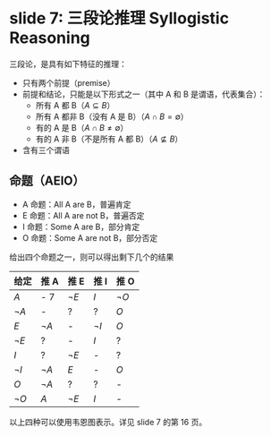 # slide 7: 三段论推理 Syllogistic Reasoning

三段论，是具有如下特征的推理：

* 只有两个前提（premise）
* 前提和结论，只能是以下形式之一（其中 A 和 B 是谓语，代表集合）：
    * 所有 A 都 B（$A \subseteq B$）
    * 所有 A 都非 B（没有 A 是 B）（$A \cap B = \emptyset$）
    * 有的 A 是 B（$A \cap B \not= \emptyset$）
    * 有的 A 非 B（不是所有 A 都 B）（$A \not\subseteq B$）
* 含有三个谓语

## 命题（AEIO）

* A 命题：All A are B，普遍肯定
* E 命题：All A are not B，普遍否定
* I 命题：Some A are B，部分肯定
* O 命题：Some A are not B，部分否定

给出四个命题之一，则可以得出剩下几个的结果

| 给定      | 推 A    | 推 E      | 推 I    | 推 O    |
| ----------- | ------- | ------- | ------- | ------- |
| $A$        | - 7     | $\neg E$ | $I$     | $\neg O$ |
| $\neg A$   | -       | ?       | ?       | $O$     |
| $E$        | $\neg A$ | -       | $\neg I$ | $O$     |
| $\neg E$   | ?       | -       | $I$     | ?       |
| $I$        | ?       | $\neg E$ | -       | ?       |
| $\neg I$   | $\neg A$ | $E$     | -       | $O$     |
| $O$        | $\neg A$ | ?       | ?       | -       |
| $\neg O$   | $A$     | $\neg E$ | $I$     | -       |

以上四种可以使用韦恩图表示。详见 slide 7 的第 16 页。

